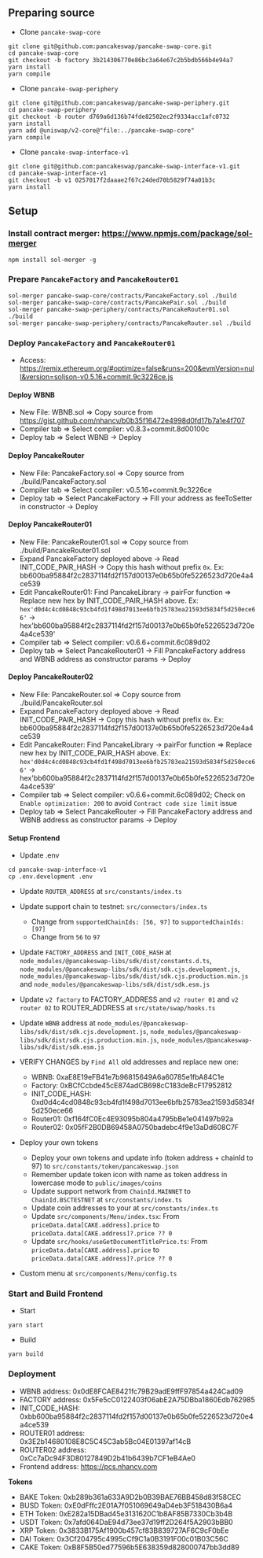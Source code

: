
## Preparing source

- Clone `pancake-swap-core`
```
git clone git@github.com:pancakeswap/pancake-swap-core.git
cd pancake-swap-core
git checkout -b factory 3b214306770e86bc3a64e67c2b5bdb566b4e94a7
yarn install
yarn compile
```

- Clone `pancake-swap-periphery`
```
git clone git@github.com:pancakeswap/pancake-swap-periphery.git
cd pancake-swap-periphery
git checkout -b router d769a6d136b74fde82502ec2f9334acc1afc0732
yarn install
yarn add @uniswap/v2-core@"file:../pancake-swap-core"
yarn compile
```

- Clone `pancake-swap-interface-v1`
```
git clone git@github.com:pancakeswap/pancake-swap-interface-v1.git
cd pancake-swap-interface-v1
git checkout -b v1 0257017f2daaae2f67c24ded70b5829f74a01b3c
yarn install
```


## Setup

### Install contract merger: https://www.npmjs.com/package/sol-merger
```
npm install sol-merger -g
```

### Prepare `PancakeFactory` and `PancakeRouter01`
```
sol-merger pancake-swap-core/contracts/PancakeFactory.sol ./build
sol-merger pancake-swap-core/contracts/PancakePair.sol ./build
sol-merger pancake-swap-periphery/contracts/PancakeRouter01.sol ./build
sol-merger pancake-swap-periphery/contracts/PancakeRouter.sol ./build
```

### Deploy `PancakeFactory` and `PancakeRouter01`

- Access: https://remix.ethereum.org/#optimize=false&runs=200&evmVersion=null&version=soljson-v0.5.16+commit.9c3226ce.js

#### Deploy WBNB

+ New File: WBNB.sol => Copy source from https://gist.github.com/nhancv/b0b35f16472e4998d0fd17b7a1e4f707
+ Compiler tab => Select compiler: v0.8.3+commit.8d00100c
+ Deploy tab => Select WBNB -> Deploy

#### Deploy PancakeRouter

+ New File: PancakeFactory.sol => Copy source from ./build/PancakeFactory.sol
+ Compiler tab => Select compiler: v0.5.16+commit.9c3226ce
+ Deploy tab => Select PancakeFactory -> Fill your address as feeToSetter in constructor -> Deploy

#### Deploy PancakeRouter01

+ New File: PancakeRouter01.sol => Copy source from ./build/PancakeRouter01.sol
+ Expand PancakeFactory deployed above -> Read INIT_CODE_PAIR_HASH -> Copy this hash without prefix `0x`. Ex: bb600ba95884f2c2837114fd2f157d00137e0b65b0fe5226523d720e4a4ce539
+ Edit PancakeRouter01: Find PancakeLibrary -> pairFor function => Replace new hex by INIT_CODE_PAIR_HASH above. Ex: `hex'd0d4c4cd0848c93cb4fd1f498d7013ee6bfb25783ea21593d5834f5d250ece66'` -> hex'bb600ba95884f2c2837114fd2f157d00137e0b65b0fe5226523d720e4a4ce539'
+ Compiler tab => Select compiler: v0.6.6+commit.6c089d02
+ Deploy tab => Select PancakeRouter01 -> Fill PancakeFactory address and WBNB address as constructor params -> Deploy

#### Deploy PancakeRouter02

+ New File: PancakeRouter.sol => Copy source from ./build/PancakeRouter.sol
+ Expand PancakeFactory deployed above -> Read INIT_CODE_PAIR_HASH -> Copy this hash without prefix `0x`. Ex: bb600ba95884f2c2837114fd2f157d00137e0b65b0fe5226523d720e4a4ce539
+ Edit PancakeRouter: Find PancakeLibrary -> pairFor function => Replace new hex by INIT_CODE_PAIR_HASH above. Ex: `hex'd0d4c4cd0848c93cb4fd1f498d7013ee6bfb25783ea21593d5834f5d250ece66'` -> hex'bb600ba95884f2c2837114fd2f157d00137e0b65b0fe5226523d720e4a4ce539'
+ Compiler tab => Select compiler: v0.6.6+commit.6c089d02; Check on `Enable optimization: 200` to avoid `Contract code size limit` issue
+ Deploy tab => Select PancakeRouter -> Fill PancakeFactory address and WBNB address as constructor params -> Deploy


#### Setup Frontend

- Update .env
```
cd pancake-swap-interface-v1
cp .env.development .env
```

- Update `ROUTER_ADDRESS` at `src/constants/index.ts`
  
- Update support chain to testnet: `src/connectors/index.ts`
	+ Change from `supportedChainIds: [56, 97]` to `supportedChainIds: [97]`
	+ Change from `56` to `97`

- Update `FACTORY_ADDRESS` and `INIT_CODE_HASH` at `node_modules/@pancakeswap-libs/sdk/dist/constants.d.ts`, `node_modules/@pancakeswap-libs/sdk/dist/sdk.cjs.development.js`, `node_modules/@pancakeswap-libs/sdk/dist/sdk.cjs.production.min.js` and `node_modules/@pancakeswap-libs/sdk/dist/sdk.esm.js`

- Update `v2 factory` to FACTORY_ADDRESS and `v2 router 01` and `v2 router 02` to ROUTER_ADDRESS at `src/state/swap/hooks.ts`

- Update `WBNB` address at `node_modules/@pancakeswap-libs/sdk/dist/sdk.cjs.development.js`, `node_modules/@pancakeswap-libs/sdk/dist/sdk.cjs.production.min.js`, `node_modules/@pancakeswap-libs/sdk/dist/sdk.esm.js`

- VERIFY CHANGES by `Find All` old addresses and replace new one:
	+ WBNB:           0xaE8E19eFB41e7b96815649A6a60785e1fbA84C1e
	+ Factory:        0xBCfCcbde45cE874adCB698cC183deBcF17952812
	+ INIT_CODE_HASH: 0xd0d4c4cd0848c93cb4fd1f498d7013ee6bfb25783ea21593d5834f5d250ece66
	+ Router01:       0xf164fC0Ec4E93095b804a4795bBe1e041497b92a
	+ Router02:       0x05fF2B0DB69458A0750badebc4f9e13aDd608C7F
	
- Deploy your own tokens
	+ Deploy your own tokens and update info (token address + chainId to 97) to `src/constants/token/pancakeswap.json`
	+ Remember update token icon with name as token address in lowercase mode to `public/images/coins`
	+ Update support network from `ChainId.MAINNET` to `ChainId.BSCTESTNET` at `src/constants/index.ts`
	+ Update coin addresses to your at `src/constants/index.ts`
	+ Update `src/components/Menu/index.tsx`: From `priceData.data[CAKE.address].price` to `priceData.data[CAKE.address]?.price ?? 0`
	+ Update `src/hooks/useGetDocumentTitlePrice.ts`: From `priceData.data[CAKE.address].price` to `priceData.data[CAKE.address]?.price ?? 0`
	
- Custom menu at `src/components/Menu/config.ts`

### Start and Build Frontend

- Start
```
yarn start
```

- Build
```
yarn build
```

### Deployment

- WBNB address: 0x0dE8FCAE8421fc79B29adE9ffF97854a424Cad09
- FACTORY address: 0x5Fe5cC0122403f06abE2A75DBba1860Edb762985
- INIT_CODE_HASH: 0xbb600ba95884f2c2837114fd2f157d00137e0b65b0fe5226523d720e4a4ce539
- ROUTER01 address: 0x3E2b14680108E8C5C45C3ab5Bc04E01397af14cB
- ROUTER02 address: 0xCc7aDc94F3D80127849D2b41b6439b7CF1eB4Ae0
- Frontend address: https://pcs.nhancv.com 

**Tokens**

- BAKE Token: 0xb289b361a633A9D2b0B39BAE76BB458d83f58CEC
- BUSD Token: 0xE0dFffc2E01A7f051069649aD4eb3F518430B6a4
- ETH Token:  0xE282a15DBad45e3131620C1b8AF85B7330Cb3b4B
- USDT Token: 0x7afd064DaE94d73ee37d19ff2D264f5A2903bBB0
- XRP Token:  0x3833B175Af1900b457cf83B839727AF6C9cF0bEe
- DAI Token:  0x3Cf204795c4995cCf9C1a0B3191F00c01B03C56C
- CAKE Token: 0xB8F5B50ed77596b5E638359d828000747bb3dd89
